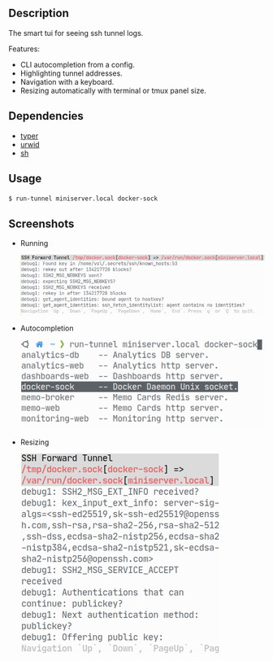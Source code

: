 ## Description

The smart tui for seeing ssh tunnel logs.

Features:

- CLI autocompletion from a config.
- Highlighting tunnel addresses.
- Navigation with a keyboard.
- Resizing automatically with terminal or tmux panel size.

## Dependencies

- [typer](https://github.com/tiangolo/typer)
- [urwid](https://github.com/urwid/urwid)
- [sh](https://github.com/amoffat/sh)

## Usage

`$ run-tunnel miniserver.local docker-sock`

## Screenshots

- Running

  ![](demo-running.png)

- Autocompletion

  ![](demo-autocompletion.png)

- Resizing

  ![](demo-resizing.png)